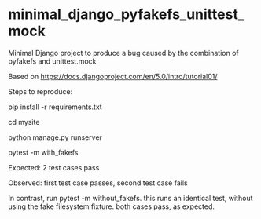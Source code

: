 # minimal_django_pyfakefs_unittest_mock
Minimal Django project to produce a bug caused by the combination of pyfakefs and unittest.mock 

Based on https://docs.djangoproject.com/en/5.0/intro/tutorial01/

Steps to reproduce:

pip install -r requirements.txt

cd mysite

python manage.py runserver

pytest -m with_fakefs

Expected:
2 test cases pass

Observed:
first test case passes, second test case fails

In contrast, run pytest -m without_fakefs. this runs an identical test, without using the fake filesystem fixture. both cases pass, as expected.

